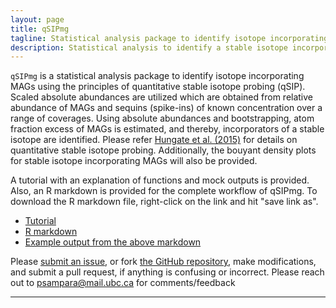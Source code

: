 ```yaml
---
layout: page
title: qSIPmg
tagline: Statistical analysis package to identify isotope incorporating MAGs using the principles of quantitative stable isotope probing (qSIP)
description: Statistical analysis to identify a stable isotope incorporating taxa obtained as metagenome-assembled genomes (MAGs). Scaled absolute abundances are utilized which are obtained from relative abundance of MAGs and sequins (spike-ins) of known concentration over a range of coverages. Using absolute abundances and bootstrapping, atom fraction excess of MAGs is estimated, and thereby, incorporators of a stable isotope are identified. Please refer Hungate et al. (2015) (doi:10.1128/AEM.02280-15) for details on quantitative stable isotope probing. Additionally, the bouyant density plots for stable isotope incorporating MAGs will also be provided.
---
```


`qSIPmg` is a statistical analysis package to identify isotope incorporating MAGs using the principles of quantitative stable isotope probing (qSIP).
Scaled absolute abundances are utilized which are obtained from relative abundance of MAGs and sequins (spike-ins) of known concentration over a range of coverages. 
Using absolute abundances and bootstrapping, atom fraction excess of MAGs is estimated, and thereby, incorporators of a stable isotope are identified. 
Please refer [Hungate et al. (2015)](doi:10.1128/AEM.02280-15) for details on quantitative stable isotope probing. 
Additionally, the bouyant density plots for stable isotope incorporating MAGs will also be provided.

A tutorial with an explanation of functions and mock outputs is provided. Also, an R markdown is provided for the complete workflow of qSIPmg. To download the R markdown file, right-click on the link and hit "save link as".

- [Tutorial](pages/qsipR_tutorial.html)
- <a id="raw-url" href="https://raw.githubusercontent.com/psampara/qsipR/master/qSIP_analysis.rmd">R markdown</a>
- [Example output from the above markdown](pages/qSIP_analysis.html)

Please [submit an issue](https://github.com/psampara/qsipR/issues), or fork [the GitHub repository](https://github.com/psampara/qsipR/tree/package),
make modifications, and submit a pull request, if anything is confusing or incorrect. Please reach out to psampara@mail.ubc.ca for comments/feedback

---
